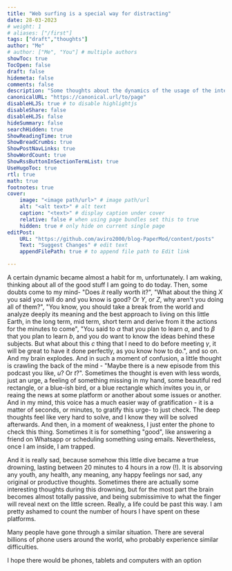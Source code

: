 ```yaml
---
title: "Web surfing is a special way for distracting"
date: 28-03-2023
# weight: 1
# aliases: ["/first"]
tags: ["draft","thoughts"]
author: "Me"
# author: ["Me", "You"] # multiple authors
showToc: true
TocOpen: false
draft: false
hidemeta: false
comments: false
description: "Some thoughts about the dynamics of the usage of the internet not in a healthy way"
canonicalURL: "https://canonical.url/to/page"
disableHLJS: true # to disable highlightjs
disableShare: false
disableHLJS: false
hideSummary: false
searchHidden: true
ShowReadingTime: true
ShowBreadCrumbs: true
ShowPostNavLinks: true
ShowWordCount: true
ShowRssButtonInSectionTermList: true
UseHugoToc: true
rtl: true
math: true
footnotes: true
cover:
    image: "<image path/url>" # image path/url
    alt: "<alt text>" # alt text
    caption: "<text>" # display caption under cover
    relative: false # when using page bundles set this to true
    hidden: true # only hide on current single page
editPost:
    URL: "https://github.com/aviro2000/blog-PaperMod/content/posts"
    Text: "Suggest Changes" # edit text
    appendFilePath: true # to append file path to Edit link

---
```


A certain dynamic became almost a habit for m, unfortunately. I am waking, thinking about all of the good stuff I am going to do today. Then, some doubts come to my mind- "Does *it* really worth it?", "What about the thing *X* you said you will do and you know is good? Or *Y*, or *Z*, why aren't you doing all of them?", "You know, you should take a break from the world and analyze deeply its meaning and the best approach to living on this little Earth, in the long term, mid term, short term and derive from it the actions for the minutes to come", "You said to *$\alpha$* that you plan to learn *a*, and to *$\beta$* that you plan to learn *b*, and you do want to know the ideas behind these subjects. But what about this *c* thing that I need to do before meeting *$\gamma$*, it will be great to have it done perfectly, as you know how to do.", and so on. And my brain explodes. And in such a moment of confusion, a little thought is crawling the back of the mind - "Maybe there is a new episode from this podcast you like, *u*? Or *t*?". Sometimes the thought is even with less words, just an urge, a feeling of something missing in my hand, some beautiful red rectangle, or a blue-ish bird, or a blue rectangle which invites you in, or reaing the news at some platform or another about some issues or another. And in my mind, this voice has a much easier way of gratification - it is a matter of seconds, or minutes, to gratify this urge- to just check. The deep thoughts feel like very hard to solve, and I know they will be solved afterwards. And then, in a moment of weakness, I just enter the phone to check this thing. Sometimes it is for something "good", like answering a friend on Whatsapp or scheduling something using emails. Nevertheless, once I am inside, I am trapped.

And it is really sad, because somehow this little dive became a true drowning, lasting between 20 minutes to 4 hours in a row (!). It is absorving any youth, any health, any meaning, any happy feelings nor sad, any original or productive thoughts. Sometimes there are actually some interesting thoughts during this drowning, but for the most part the brain becomes almost totally passive, and being submissimive to what the finger will reveal next on the little screen.
Really, a life could be past this way. I am pretty ashamed to count the number of hours I have spent on these platforms.

Many people have gone through a similar situation. There are several billions of phone users around the world, who probably experience similar difficulties.

I hope there would be phones, tablets and computers with an option
